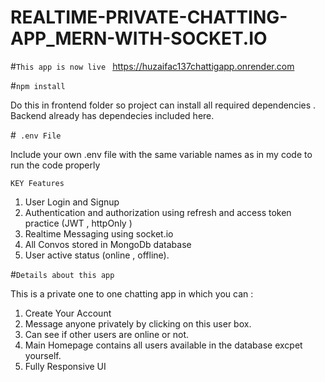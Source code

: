 # REALTIME-PRIVATE-CHATTING-APP_MERN-WITH-SOCKET.IO


#`This app is now live `
https://huzaifac137chattigapp.onrender.com

#`npm install`

Do this in frontend folder so project can install all required dependencies . Backend already has dependecies included here.


#` .env File`

Include your own .env file with the same variable names as in my code to run the code properly

`KEY Features`
 1) User Login and Signup
 2) Authentication and authorization using refresh and access token practice (JWT , httpOnly )
 3) Realtime Messaging using socket.io
 4) All Convos stored in MongoDb database
 5) User active status (online , offline).

#`Details about this app` 

This is a private one to one chatting app in which you can :

1) Create Your Account
2) Message anyone privately by clicking on this user box.
3) Can see if other users are online or not.
3) Main Homepage contains all users available in the database excpet yourself.
4) Fully Responsive UI

